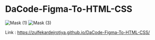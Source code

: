 # DaCode-Figma-To-HTML-CSS

![Mask (1)](https://user-images.githubusercontent.com/97539653/167464239-a3482532-97d7-4436-a5ee-42dbf3ec0ed6.png)
![Mask (3)](https://user-images.githubusercontent.com/97539653/167464258-26ef5a60-c7a8-4024-8f28-948b32326320.png)

Link : https://zulfekardejrotiya.github.io/DaCode-Figma-To-HTML-CSS/
